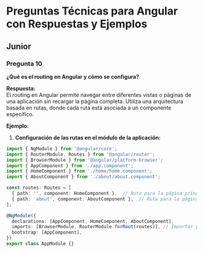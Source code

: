 # Preguntas Técnicas para Angular con Respuestas y Ejemplos

## Junior

### Pregunta 10  
**¿Qué es el routing en Angular y cómo se configura?**

**Respuesta:**  
El routing en Angular permite navegar entre diferentes vistas o páginas de una aplicación sin recargar la página completa. Utiliza una arquitectura basada en rutas, donde cada ruta está asociada a un componente específico.

**Ejemplo:**  

1. **Configuración de las rutas en el módulo de la aplicación:**  
```typescript
import { NgModule } from '@angular/core';
import { RouterModule, Routes } from '@angular/router';
import { BrowserModule } from '@angular/platform-browser';
import { AppComponent } from './app.component';
import { HomeComponent } from './home/home.component';
import { AboutComponent } from './about/about.component';

const routes: Routes = [
  { path: '', component: HomeComponent },  // Ruta para la página principal
  { path: 'about', component: AboutComponent },  // Ruta para la página 'about'
];

@NgModule({
  declarations: [AppComponent, HomeComponent, AboutComponent],
  imports: [BrowserModule, RouterModule.forRoot(routes)], // Importar y configurar las rutas
  bootstrap: [AppComponent],
})
export class AppModule {}
